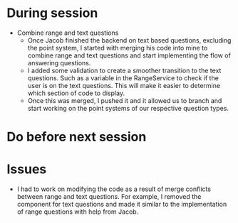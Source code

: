 # During session
- Combine range and text questions 
    * Once Jacob finished the backend on text based questions, excluding the point system, I started with merging his code into mine to combine range and text questions and start implementing the flow of answering questions. 
    * I added some validation to create a smoother transition to the text questions. Such as a variable in the RangeService to check if the user is on the text questions. This will make it easier to determine which section of code to display.
    * Once this was merged, I pushed it and it allowed us to branch and start working on the point systems of our respective question types.

# Do before next session

# Issues
- I had to work on modifying the code as a result of merge conflicts between range and text questions. For example, I removed the component for text questions and made it similar to the implementation of range questions with help from Jacob. 